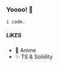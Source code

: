 ### Yoooo! 👋

`
i code.
`
##### LIKES
- 👾 Anime
- ✨ TS & Solidity


<!-- ##### STATS
<a href="https://github.com/StasDachinsky">
  <img align="center" src="https://github-readme-stats.vercel.app/api?username=StasDachinsky&count_private=true&show_icons=true&theme=aura" />
</a>
<a href="https://github.com/StasDachinsky">
  <img align="center" src="https://github-readme-stats.vercel.app/api/top-langs/?username=StasDachinsky&layout=compact&theme=aura&langs_count=8&count_private=true" />
</a> -->
